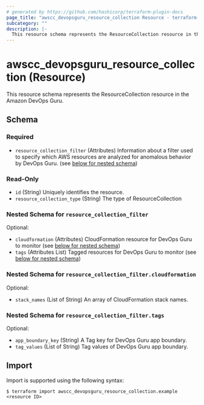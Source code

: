```yaml
---
# generated by https://github.com/hashicorp/terraform-plugin-docs
page_title: "awscc_devopsguru_resource_collection Resource - terraform-provider-awscc"
subcategory: ""
description: |-
  This resource schema represents the ResourceCollection resource in the Amazon DevOps Guru.
---
```


# awscc_devopsguru_resource_collection (Resource)

This resource schema represents the ResourceCollection resource in the Amazon DevOps Guru.



<!-- schema generated by tfplugindocs -->
## Schema

### Required

- `resource_collection_filter` (Attributes) Information about a filter used to specify which AWS resources are analyzed for anomalous behavior by DevOps Guru. (see [below for nested schema](#nestedatt--resource_collection_filter))

### Read-Only

- `id` (String) Uniquely identifies the resource.
- `resource_collection_type` (String) The type of ResourceCollection

<a id="nestedatt--resource_collection_filter"></a>
### Nested Schema for `resource_collection_filter`

Optional:

- `cloudformation` (Attributes) CloudFormation resource for DevOps Guru to monitor (see [below for nested schema](#nestedatt--resource_collection_filter--cloudformation))
- `tags` (Attributes List) Tagged resources for DevOps Guru to monitor (see [below for nested schema](#nestedatt--resource_collection_filter--tags))

<a id="nestedatt--resource_collection_filter--cloudformation"></a>
### Nested Schema for `resource_collection_filter.cloudformation`

Optional:

- `stack_names` (List of String) An array of CloudFormation stack names.


<a id="nestedatt--resource_collection_filter--tags"></a>
### Nested Schema for `resource_collection_filter.tags`

Optional:

- `app_boundary_key` (String) A Tag key for DevOps Guru app boundary.
- `tag_values` (List of String) Tag values of DevOps Guru app boundary.

## Import

Import is supported using the following syntax:

```shell
$ terraform import awscc_devopsguru_resource_collection.example <resource ID>
```
